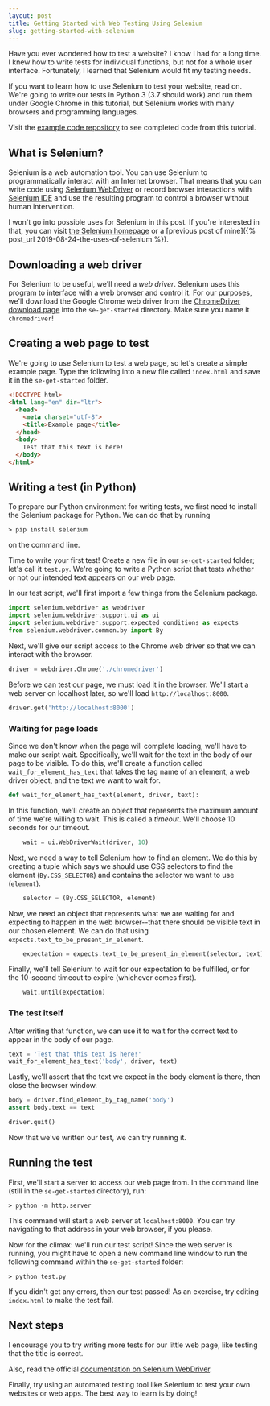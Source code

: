 ```yaml
---
layout: post
title: Getting Started with Web Testing Using Selenium
slug: getting-started-with-selenium
---
```


<!-- Introduce article -->
Have you ever wondered how to test a website? I know I had for a long time. I
knew how to write tests for individual functions, but not for a whole user
interface. Fortunately, I learned that Selenium would fit my testing needs.

If you want to learn how to use Selenium to test your website, read on. We're
going to write our tests in Python 3 (3.7 should work) and run them under Google
Chrome in this tutorial, but Selenium works with many browsers and programming
languages.

Visit the [example code
repository](https://github.com/jmanuel1/getting-started-with-selenium-code) to
see completed code from this tutorial.

## What is Selenium?

Selenium is a web automation tool. You can use Selenium to programmatically
interact with an Internet browser. That means that you can write code using
[Selenium WebDriver](https://www.seleniumhq.org/projects/webdriver/) or record
browser interactions with [Selenium
IDE](https://www.seleniumhq.org/selenium-ide/) and use the resulting program to
control a browser without human intervention.

I won't go into possible uses for Selenium in this post. If you're interested in
that, you can visit [the Selenium homepage](https://www.seleniumhq.org) or a
[previous post of mine]({% post_url 2019-08-24-the-uses-of-selenium %}).

## Downloading a web driver

For Selenium to be useful, we'll need a *web driver*. Selenium uses this program
to interface with a web browser and control it. For our purposes, we'll download
the Google Chrome web driver from the [ChromeDriver download
page](https://sites.google.com/a/chromium.org/chromedriver/downloads) into the
`se-get-started` directory. Make sure you name it `chromedriver`!

## Creating a web page to test

We're going to use Selenium to test a web page, so let's create a simple example
page. Type the following into a new file called `index.html` and save it in the
`se-get-started` folder.

```html
<!DOCTYPE html>
<html lang="en" dir="ltr">
  <head>
    <meta charset="utf-8">
    <title>Example page</title>
  </head>
  <body>
    Test that this text is here!
  </body>
</html>
```

## Writing a test (in Python)

To prepare our Python environment for writing tests, we first need to install
the Selenium package for Python. We can do that by running

```shell
> pip install selenium
```

on the command line.

Time to write your first test! Create a new file in our `se-get-started` folder;
let's call it `test.py`. We're going to write a Python script that tests whether
or not our intended text appears on our web page.

In our test script, we'll first import a few things from the Selenium package.

```python
import selenium.webdriver as webdriver
import selenium.webdriver.support.ui as ui
import selenium.webdriver.support.expected_conditions as expects
from selenium.webdriver.common.by import By
```

Next, we'll give our script access to the Chrome web driver so that we can
interact with the browser.

```python
driver = webdriver.Chrome('./chromedriver')
```

Before we can test our page, we must load it in the browser. We'll start a web
server on localhost later, so we'll load `http://localhost:8000`.

```python
driver.get('http://localhost:8000')
```

### Waiting for page loads

Since we don't know when the page will complete loading, we'll have to make our
script wait. Specifically, we'll wait for the text in the body of our page to be
visible. To do this, we'll create a function called `wait_for_element_has_text`
that takes the tag name of an element, a web driver object, and the text we want
to wait for.

```python
def wait_for_element_has_text(element, driver, text):
```

In this function, we'll create an object that represents the maximum amount of
time we're willing to wait. This is called a *timeout*. We'll choose 10 seconds
for our timeout.

```python
    wait = ui.WebDriverWait(driver, 10)
```

Next, we need a way to tell Selenium how to find an element. We do this by
creating a tuple which says we should use CSS selectors to find the element
(`By.CSS_SELECTOR`) and contains the selector we want to use (`element`).

```python
    selector = (By.CSS_SELECTOR, element)
```

Now, we need an object that represents what we are waiting for and expecting to
happen in the web browser--that there should be visible text in our chosen element.
We can do that using `expects.text_to_be_present_in_element`.

```python
    expectation = expects.text_to_be_present_in_element(selector, text)
```

Finally, we'll tell Selenium to wait for our expectation to be fulfilled, or for
the 10-second timeout to expire (whichever comes first).

```python
    wait.until(expectation)
```

### The test itself

After writing that function, we can use it to wait for the correct text to
appear in the body of our page.

```python
text = 'Test that this text is here!'
wait_for_element_has_text('body', driver, text)
```

Lastly, we'll assert that the text we expect in the body element is there, then
close the browser window.

```python
body = driver.find_element_by_tag_name('body')
assert body.text == text

driver.quit()
```

Now that we've written our test, we can try running it.

## Running the test

First, we'll start a server to access our web page from. In the command line
(still in the `se-get-started` directory), run:

```shell
> python -m http.server
```

This command will start a web server at `localhost:8000`. You can try navigating
to that address in your web browser, if you please.

Now for the climax: we'll run our test script! Since the web server is running,
you might have to open a new command line window to run the following command
within the `se-get-started` folder:

```shell
> python test.py
```

If you didn't get any errors, then our test passed! As an exercise, try editing
`index.html` to make the test fail.

## Next steps

<!-- write more tests -->
I encourage you to try writing more tests for our little web page, like testing
that the title is correct.
<!-- link to tutorial & documentation -->
Also, read the official [documentation on Selenium
WebDriver](https://www.seleniumhq.org/docs/03_webdriver.jsp).
<!-- applications to their own projects -->
Finally, try using an automated testing tool like Selenium to test your own
websites or web apps. The best way to learn is by doing!
